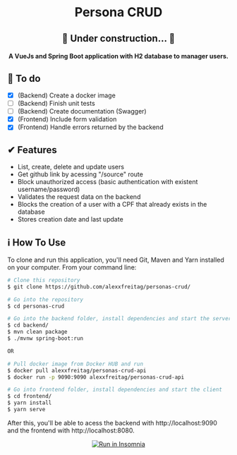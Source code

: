 <h1 align="center">
    Persona CRUD
</h1>

<h2 align="center">🚧 Under construction... 🚧</h2>

<h4 align="center">
  A VueJs and Spring Boot application with H2 database to manager users.
</h4>

## 🎯 To do
- [x] (Backend) Create a docker image
- [ ] (Backend) Finish unit tests
- [ ] (Backend) Create documentation (Swagger)
- [x] (Frontend) Include form validation
- [x] (Frontend) Handle errors returned by the backend

## ✔ Features
- List, create, delete and update users
- Get github link by acessing "/source" route
- Block unauthorized access (basic authentication with existent username/password)
- Validates the request data on the backend
- Blocks the creation of a user with a CPF that already exists in the database
- Stores creation date and last update

## :information_source: How To Use

To clone and run this application, you'll need Git, Maven and Yarn installed on your computer. From your command line:

```bash
# Clone this repository
$ git clone https://github.com/alexxfreitag/personas-crud/

# Go into the repository
$ cd personas-crud

# Go into the backend folder, install dependencies and start the server
$ cd backend/
$ mvn clean package
$ ./mvnw spring-boot:run

OR

# Pull docker image from Docker HUB and run
$ docker pull alexxfreitag/personas-crud-api
$ docker run -p 9090:9090 alexxfreitag/personas-crud-api

# Go into frontend folder, install dependencies and start the client
$ cd frontend/
$ yarn install
$ yarn serve
```

After this, you'll be able to acess the backend with http://localhost:9090 and the frontend with http://localhost:8080.

<p align="center">
  <a href="https://github.com/alexxfreitag/personas-crud/blob/master/.github/PersonaCRUDRoutes.json" target="_blank"><img src="https://insomnia.rest/images/run.svg" alt="Run in Insomnia"></a>
</p>
